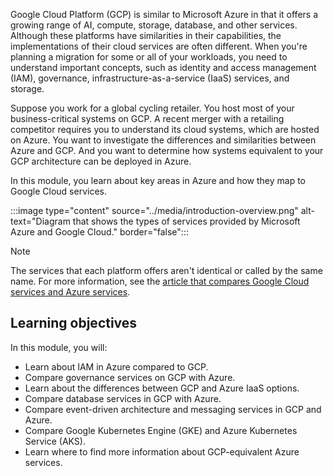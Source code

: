 Google Cloud Platform (GCP) is similar to Microsoft Azure in that it offers a growing range of AI, compute, storage, database, and other services. Although these platforms have similarities in their capabilities, the implementations of their cloud services are often different. When you're planning a migration for some or all of your workloads, you need to understand important concepts, such as identity and access management (IAM), governance, infrastructure-as-a-service (IaaS) services, and storage.

Suppose you work for a global cycling retailer. You host most of your business-critical systems on GCP. A recent merger with a retailing competitor requires you to understand its cloud systems, which are hosted on Azure. You want to investigate the differences and similarities between Azure and GCP. And you want to determine how systems equivalent to your GCP architecture can be deployed in Azure.

In this module, you learn about key areas in Azure and how they map to Google Cloud services.

:::image type="content" source="../media/introduction-overview.png" alt-text="Diagram that shows the types of services provided by Microsoft Azure and Google Cloud." border="false":::

> [!NOTE]
> The services that each platform offers aren't identical or called by the same name. For more information, see the [article that compares Google Cloud services and Azure services](/azure/architecture/gcp-professional/services).

## Learning objectives

In this module, you will:

- Learn about IAM in Azure compared to GCP.
- Compare governance services on GCP with Azure.
- Learn about the differences between GCP and Azure IaaS options.
- Compare database services in GCP with Azure.
- Compare event-driven architecture and messaging services in GCP and Azure.
- Compare Google Kubernetes Engine (GKE) and Azure Kubernetes Service (AKS).
- Learn where to find more information about GCP-equivalent Azure services.
